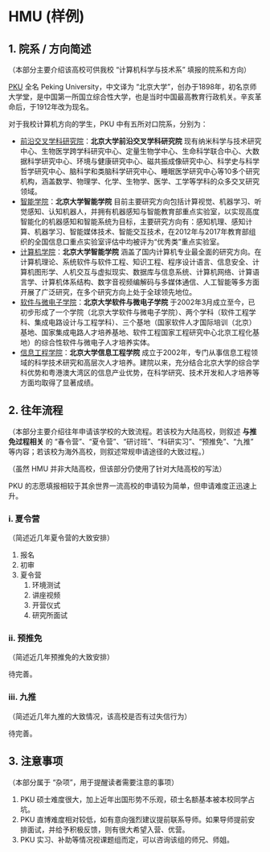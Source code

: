# HMU (样例)

## 1. 院系 / 方向简述

（本部分主要介绍该高校可供我校 “计算机科学与技术系” 填报的院系和方向）

[PKU](https://www.pku.edu.cn/) 全名 Peking University，中文译为 “北京大学”，创办于1898年，初名京师大学堂，是中国第一所国立综合性大学，也是当时中国最高教育行政机关。辛亥革命后，于1912年改为现名。

对于我校计算机方向的学生，PKU 中有五所对口院系，分别为：

* [前沿交叉学科研究院](http://www.aais.pku.edu.cn/)：**北京大学前沿交叉学科研究院** 现有纳米科学与技术研究中心、生物医学跨学科研究中心、定量生物学中心、生命科学联合中心、大数据科学研究中心、环境与健康研究中心、磁共振成像研究中心、科学史与科学哲学研究中心、脑科学和类脑科学研究中心、睡眠医学研究中心等10多个研究机构，涵盖数学、物理学、化学、生物学、医学、工学等学科的众多交叉研究领域。
* [智能学院](https://www.cis.pku.edu.cn/index.htm)：**北京大学智能学院** 目前主要研究方向包括计算视觉、机器学习、听觉感知、认知机器人，并拥有机器感知与智能教育部重点实验室，以实现高度智能化的机器感知和智能系统为目标，主要研究方向有：感知机理、感知计算、机器学习、智能媒体技术、智能交互技术，在2012年与2017年教育部组织的全国信息口重点实验室评估中均被评为“优秀类”重点实验室。
* [计算机学院](https://cs.pku.edu.cn/index.htm)：**北京大学智能学院** 涵盖了国内计算机专业最全面的研究方向。在计算机理论、系统软件与软件工程、知识工程、程序设计语言、信息安全、计算机图形学、人机交互与虚拟现实、数据库与信息系统、计算机网络、计算语言学、计算机体系结构、数字音视频编解码与多媒体通信、人工智能等多方面开展了广泛研究，在多个研究方向上处于全球领先地位。
* [软件与微电子学院](http://www.ss.pku.edu.cn/)：**北京大学软件与微电子学院** 于2002年3月成立至今，已初步形成了一个学院（北京大学软件与微电子学院）、两个学科（软件工程学科、集成电路设计与工程学科）、三个基地（国家软件人才国际培训（北京）基地、国家集成电路人才培养基地、软件工程国家工程研究中心北京工程化基地）的综合性软件与微电子人才培养实体。
* [信息工程学院](https://www.ece.pku.edu.cn/index.htm)：**北京大学信息工程学院** 成立于2002年，专门从事信息工程领域的科学技术研究和高层次人才培养。建院以来，充分结合北京大学的综合学科优势和粤港澳大湾区的信息产业优势，在科学研究、技术开发和人才培养等方面均取得了显著成绩。

## 2. 往年流程

（本部分主要介绍往年申请该学校的大致流程。若该校为大陆高校，则叙述 **与推免过程相关** 的 “春令营”、“夏令营”、“研讨班”、“科研实习”、“预推免”、“九推” 等内容；若该校为海外高校，则叙述常规申请途径的大致过程。）

（虽然 HMU 并非大陆高校，但该部分仍使用了针对大陆高校的写法）

PKU 的志愿填报相较于其余世界一流高校的申请较为简单，但申请难度正迅速上升。

### i. 夏令营

（简述近几年夏令营的大致安排）

1. 报名
2. 初审
3. 夏令营
   1. 环境测试
   2. 讲座视频
   3. 开营仪式
   4. 研究所面试

### ii. 预推免

（简述近几年预推免的大致安排）

待完善。

### iii. 九推

（简述近几年九推的大致情况，该高校是否有过失信行为）

待完善。

## 3. 注意事项

（本部分属于 “杂项”，用于提醒读者需要注意的事项）

1. PKU 硕士难度很大，加上近年出国形势不乐观，硕士名额基本被本校同学占坑。
2. PKU 直博难度相对较低，如有意向强烈建议提前联系导师。如果导师提前安排面试，并给予积极反馈，则有很大希望入营、优营。
3. PKU 实习、补助等情况视课题组而定，可以咨询该组的师兄、师姐。
